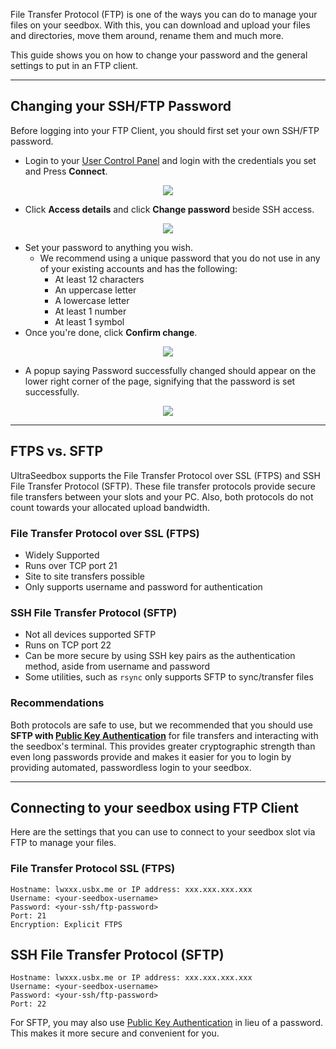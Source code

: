 File Transfer Protocol (FTP) is one of the ways you can do to manage your files on your seedbox. With this, you can download and upload your files and directories, move them around, rename them and much more.

This guide shows you on how to change your password and the general settings to put in an FTP client.

***

## Changing your SSH/FTP Password

Before logging into your FTP Client, you should first set your own SSH/FTP password.

* Login to your [User Control Panel](https://cp.ultraseedbox.com) and login with the credentials you set and Press **Connect**.

<p align="center">
<img src="https://docs.usbx.me/uploads/images/gallery/2019-10/image2019-5-7_11-13-9%5B1%5D.png">
</p>

* Click **Access details** and click **Change password** beside SSH access.

<p align="center">
<img src="https://docs.usbx.me/uploads/images/gallery/2019-10/image2019-5-7_11-14-38%5B1%5D.png">
</p>

* Set your password to anything you wish.
  * We recommend using a unique password that you do not use in any of your existing accounts and has the following:
    * At least 12 characters
    * An uppercase letter
    * A lowercase letter
    * At least 1 number
    * At least 1 symbol
* Once you're done, click **Confirm change**.

<p align="center">
<img src="https://docs.usbx.me/uploads/images/gallery/2019-10/image2019-5-7_11-19-3%5B1%5D.png">
</p>

* A popup saying Password successfully changed should appear on the lower right corner of the page, signifying that the password is set successfully.

<p align="center">
<img src="https://docs.usbx.me/uploads/images/gallery/2019-10/image2019-5-7_11-25-0%5B1%5D.png">
</p>

***

## FTPS vs. SFTP

UltraSeedbox supports the File Transfer Protocol over SSL (FTPS) and SSH File Transfer Protocol (SFTP). These file transfer protocols provide secure file transfers between your slots and your PC. Also, both protocols do not count towards your allocated upload bandwidth.

### File Transfer Protocol over SSL (FTPS)

* Widely Supported
* Runs over TCP port 21
* Site to site transfers possible
* Only supports username and password for authentication

### SSH File Transfer Protocol (SFTP)

* Not all devices supported SFTP
* Runs on TCP port 22
* Can be more secure by using SSH key pairs as the authentication method, aside from username and password
* Some utilities, such as `rsync` only supports SFTP to sync/transfer files

### Recommendations

Both protocols are safe to use, but we recommended that you should use **SFTP with [Public Key Authentication](https://docs.usbx.me/books/secure-shell-%28ssh%29/page/public-key-authentication)** for file transfers and interacting with the seedbox's terminal. This provides greater cryptographic strength than even long passwords provide and makes it easier for you to login by providing automated, passwordless login to your seedbox.

***

## Connecting to your seedbox using FTP Client

Here are the settings that you can use to connect to your seedbox slot via FTP to manage your files.

### File Transfer Protocol SSL (FTPS)
```
Hostname: lwxxx.usbx.me or IP address: xxx.xxx.xxx.xxx
Username: <your-seedbox-username>
Password: <your-ssh/ftp-password>
Port: 21
Encryption: Explicit FTPS
```

## SSH File Transfer Protocol (SFTP)

```
Hostname: lwxxx.usbx.me or IP address: xxx.xxx.xxx.xxx
Username: <your-seedbox-username>
Password: <your-ssh/ftp-password>
Port: 22
```

For SFTP, you may also use [Public Key Authentication](https://docs.usbx.me/books/secure-shell-%28ssh%29/page/public-key-authentication) in lieu of a password. This makes it more secure and convenient for you.